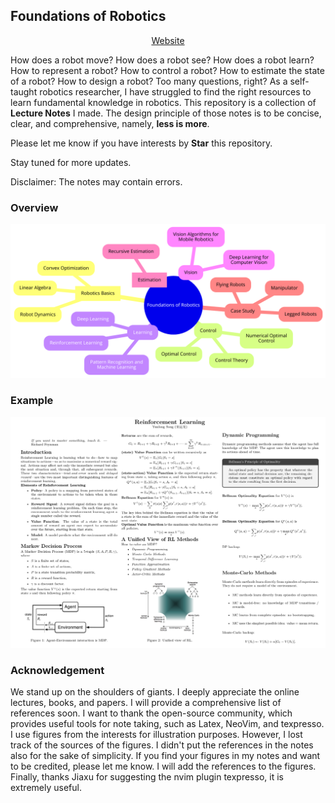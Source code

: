 ## Foundations of Robotics
<div align="center">
  <a href="https://yun-long.github.io/FoR">Website</a>
</div>


How does a robot move? How does a robot see? How does a robot learn?
How to represent a robot? How to control a robot? How to estimate the
state of a robot? How to design a robot?
Too many questions, right?
As a self-taught robotics researcher, I have struggled to find the 
right resources to learn fundamental knowledge in robotics. This repository
is a collection of **Lecture Notes** I made. 
The design principle of those notes is to be concise, clear, and
comprehensive, namely, **less is more**.

Please let me know if you have interests by **Star** this repository. 

Stay tuned for more updates. 

Disclaimer: The notes may contain errors.


### Overview
![diagram](./docs/source/images/diagram_gray.png)


### Example

![reinforcement_learning](./docs/source/images/reinforcement_learning.png)

### Acknowledgement 
We stand up on the shoulders of giants. I deeply appreciate 
the online lectures, books, and papers. I will provide a comprehensive list of 
references soon. I want to thank the open-source community, which provides
useful tools for note taking, such as Latex, NeoVim, and texpresso.
I use figures from the interests for illustration purposes. However, I lost 
track of the sources of the figures. I didn't put the references in the notes 
also for the sake of simplicity. If you find your figures in my notes and want 
to be credited, please let me know. I will add the references to the figures. 
Finally, thanks Jiaxu for suggesting the nvim plugin texpresso, it is extremely 
useful.



